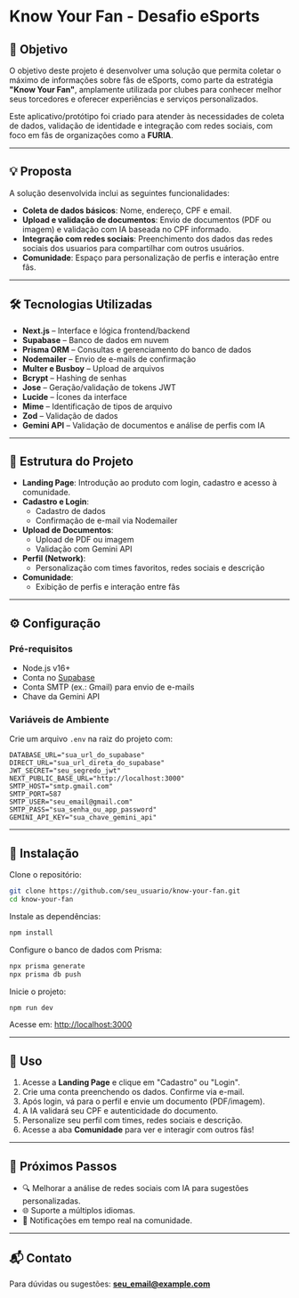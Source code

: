 
# Know Your Fan - Desafio eSports

## 🎯 Objetivo

O objetivo deste projeto é desenvolver uma solução que permita coletar o máximo de informações sobre fãs de eSports, como parte da estratégia **"Know Your Fan"**, amplamente utilizada por clubes para conhecer melhor seus torcedores e oferecer experiências e serviços personalizados.

Este aplicativo/protótipo foi criado para atender às necessidades de coleta de dados, validação de identidade e integração com redes sociais, com foco em fãs de organizações como a **FURIA**.

---

## 💡 Proposta

A solução desenvolvida inclui as seguintes funcionalidades:

- **Coleta de dados básicos**: Nome, endereço, CPF e email.
- **Upload e validação de documentos**: Envio de documentos (PDF ou imagem) e validação com IA baseada no CPF informado.
- **Integração com redes sociais**: Preenchimento dos dados das redes sociais dos usuarios para compartilhar com outros usuários.
- **Comunidade**: Espaço para personalização de perfis e interação entre fãs.

---

## 🛠 Tecnologias Utilizadas

- **Next.js** – Interface e lógica frontend/backend
- **Supabase** – Banco de dados em nuvem
- **Prisma ORM** – Consultas e gerenciamento do banco de dados
- **Nodemailer** – Envio de e-mails de confirmação
- **Multer e Busboy** – Upload de arquivos
- **Bcrypt** – Hashing de senhas
- **Jose** – Geração/validação de tokens JWT
- **Lucide** – Ícones da interface
- **Mime** – Identificação de tipos de arquivo
- **Zod** – Validação de dados
- **Gemini API** – Validação de documentos e análise de perfis com IA

---

## 🧱 Estrutura do Projeto

- **Landing Page**: Introdução ao produto com login, cadastro e acesso à comunidade.
- **Cadastro e Login**:
  - Cadastro de dados
  - Confirmação de e-mail via Nodemailer
- **Upload de Documentos**:
  - Upload de PDF ou imagem
  - Validação com Gemini API
- **Perfil (Network)**:
  - Personalização com times favoritos, redes sociais e descrição
- **Comunidade**:
  - Exibição de perfis e interação entre fãs

---

## ⚙️ Configuração

### Pré-requisitos

- Node.js v16+
- Conta no [Supabase](https://supabase.com)
- Conta SMTP (ex.: Gmail) para envio de e-mails
- Chave da Gemini API

### Variáveis de Ambiente

Crie um arquivo `.env` na raiz do projeto com:

```env
DATABASE_URL="sua_url_do_supabase"
DIRECT_URL="sua_url_direta_do_supabase"
JWT_SECRET="seu_segredo_jwt"
NEXT_PUBLIC_BASE_URL="http://localhost:3000"
SMTP_HOST="smtp.gmail.com"
SMTP_PORT=587
SMTP_USER="seu_email@gmail.com"
SMTP_PASS="sua_senha_ou_app_password"
GEMINI_API_KEY="sua_chave_gemini_api"
```

---

## 🚀 Instalação

Clone o repositório:

```bash
git clone https://github.com/seu_usuario/know-your-fan.git
cd know-your-fan
```

Instale as dependências:

```bash
npm install
```

Configure o banco de dados com Prisma:

```bash
npx prisma generate
npx prisma db push
```

Inicie o projeto:

```bash
npm run dev
```

Acesse em: [http://localhost:3000](http://localhost:3000)

---

## 🧪 Uso

1. Acesse a **Landing Page** e clique em "Cadastro" ou "Login".
2. Crie uma conta preenchendo os dados. Confirme via e-mail.
3. Após login, vá para o perfil e envie um documento (PDF/imagem).
4. A IA validará seu CPF e autenticidade do documento.
5. Personalize seu perfil com times, redes sociais e descrição.
6. Acesse a aba **Comunidade** para ver e interagir com outros fãs!

---

## 📌 Próximos Passos

- 🔍 Melhorar a análise de redes sociais com IA para sugestões personalizadas.
- 🌐 Suporte a múltiplos idiomas.
- 🔔 Notificações em tempo real na comunidade.

---

## 📬 Contato

Para dúvidas ou sugestões: **seu_email@example.com**
